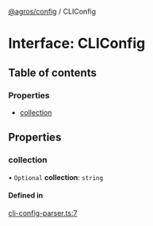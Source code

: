 [@agros/config](../index.md) / CLIConfig

# Interface: CLIConfig

## Table of contents

### Properties

- [collection](CLIConfig.md#collection)

## Properties

### <a id="collection" name="collection"></a> collection

• `Optional` **collection**: `string`

#### Defined in

[cli-config-parser.ts:7](https://github.com/agrosjs/agros/blob/462a64e/packages/agros-config/src/cli-config-parser.ts#L7)
